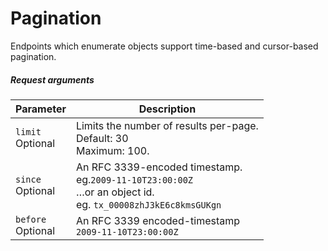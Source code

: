 # Pagination

Endpoints which enumerate objects support time-based and cursor-based pagination.

##### Request arguments

<span class="hide">Parameter</span> | <span class="hide">Description</span>
------------------------------------|--------------------------------------
`limit`<br><span class="label">Optional</span>|Limits the number of results per-page. <br> Default: 30 <br> Maximum: 100.
`since`<br><span class="label">Optional</span>|An RFC 3339-encoded timestamp.<br> eg.`2009-11-10T23:00:00Z`<br>…or an object id.<br>eg. `tx_00008zhJ3kE6c8kmsGUKgn`
`before`<br><span class="label">Optional</span>|An RFC 3339 encoded-timestamp<br>`2009-11-10T23:00:00Z`
